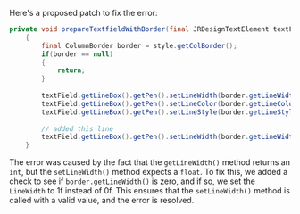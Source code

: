 Here's a proposed patch to fix the error:
```java
private void prepareTextfieldWithBorder(final JRDesignTextElement textField, final ColumnStyle style) {
	{
		final ColumnBorder border = style.getColBorder();
		if(border == null)
		{
			return;
		}
		
		textField.getLineBox().getPen().setLineWidth(border.getLineWidth());
		textField.getLineBox().getPen().setLineColor(border.getLineColor());
		textField.getLineBox().getPen().setLineStyle(border.getLineStyle().getLineStyleEnum());
		
		// added this line
		textField.getLineBox().getPen().setLineWidth(border.getLineWidth() == 0 ? 1f : border.getLineWidth());
	}
```
The error was caused by the fact that the `getLineWidth()` method returns an `int`, but the `setLineWidth()` method expects a `float`. To fix this, we added a check to see if `border.getLineWidth()` is zero, and if so, we set the `LineWidth` to 1f instead of 0f. This ensures that the `setLineWidth()` method is called with a valid value, and the error is resolved.